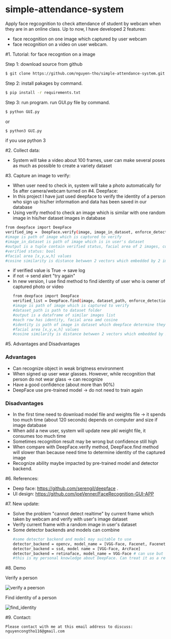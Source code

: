 # simple-attendance-system
Apply face regcognition to check attendance of student by webcam when they are in an online class.
Up to now, I have developed 2 features:
- face recognition on one image which captured by user webcam
- face recognition on a video on user webcam.

#1. Tutorial: for face recogntion on a image
   
   Step 1: download source from github
   ```sh
   $ git clone https://github.com/nguyen-tho/simple-attendance-system.git
   ```
   Step 2: install pakages by command.
   ```sh
   $ pip install -r requirements.txt
   ```
   Step 3: run program.
   run GUI.py file by command.
   ```sh
   $ python GUI.py
   ```
   or
   ```sh
   $ python3 GUI.py
   ```
   if you use python 3
   
#2. Collect data:
   - System will take a video about 100 frames, user can make several poses as much as possible to create a variety dataset

#3. Capture an image to verify:
   - When user need to check in, system will take a photo automatically for 5s after camera/webcam turned on
#4. Deepface:
   - In this project I have just used deepface to verify the identity of a person who sign up his/her information and data has been saved in our database
   - Using verify method to check an image which is similar with one random image in his/her dataset images in database
   ```sh
   from deepface import DeepFace
   verified_img =  DeepFace.verify(image, image_in_dataset, enforce_detection=False)
   #image is path of image which is captured to verify
   #image_in_dataset is path of image which is in user's dataset
   #output is a tuple contain verified status, facial area of 2 images, cosine similarity
   #verified status: bool
   #facial area [x,y,w,h] values
   #cosine similarity is distance betwwen 2 vectors which embedded by 2 images. The less cosine the more similarity
   ```
   - if verified value is True -> save log
   - if not -> send alert "try again"
   - In new version, I use find method to find identity of user who is owner of captured photo or video
     ```sh
     from deepface import DeepFace
     verified_list = DeepFace.find(image, dataset_path, enforce_detection=False)
     #image is path of image which is captured to verify
     #dataset_path is path to dataset folder
     #output is a dataframe of similar images list
     #each row has identity, facial area amd cosine
     #identity is path of image in dataset which deepface determine they are similar with captured image
     #facial area [x,y,w,h] values
     #cosine similarity is distance betwwen 2 vectors which embedded by 2 images. The less cosine the more similarity
     ```
#5. Advantages and Disadvantages
   ### Advantages
   - Can recognize object in weak brigtness environment
   - When signed up user wear glasses. However, while recognition that person do not wear glass -> can recognize
   - Have a good confidence (about more than 90%)
   - DeepFace use pre-trained model -> do not need to train again
   ### Disadvantages
   - In the first time need to download model file and weights file -> it spends too much time (about 120 seconds) depends on computer and size if image database
   - When add a new user, system will update new pkl weight file, it consumes too much time
   - Sometimes recognition result may be wrong but confidence still high
   - When compare with DeepFace.verify method, DeepFace.find method will slower than because need time to determine identity of the captured image
   - Recognize ability maybe impacted by pre-trained model and detector backend. 

#6. References:
   - Deep face: https://github.com/serengil/deepface .
   - UI design: https://github.com/joeVenner/FaceRecognition-GUI-APP
     
#7. New update:
   - Solve the problem "cannot detect realtime" by current frame which taken by webcam and verify with user's image dataset
   - Verify current frame with a random image in user's dataset
   - Some detector backends and models can combine
     ```sh
     #some detector backend and model may suitable to use
     detector_backend = opencv, model_name = [VGG-Face, Facenet, Facenet512, ArcFace]
     detector_backend = ssd, model name = [VGG-Face, ArcFace]
     detector_backend = retinaface, model_name = VGG-Face # can use but slower than other detector backend
     #this is my personal knowledge about DeepFace. Can treat it as a reference
     ```
#8. Demo

Verify a person

   ![verify a peerson](https://github.com/nguyen-tho/simple-attendance-system/blob/master/img_src/verify_a_person.png)

Find identity of a person

   ![find_identity](https://github.com/nguyen-tho/simple-attendance-system/blob/master/img_src/find_identity.png)
  
#9. Contact:

    Please contact with me at this email address to discuss: nguyencongtho116@gmail.com  
   
   
